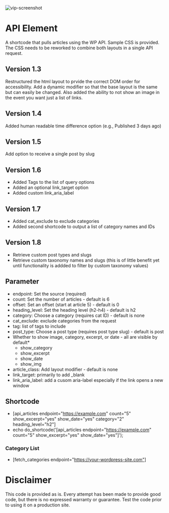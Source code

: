 ![vip-screenshot](https://github.com/stphnwlkr/WP-API-For-VIP/assets/1405187/d9ebdb41-42a0-4f1f-8247-36dc628e3dfa)


# API Element
 A shortcode that pulls articles using the WP API. Sample CSS is provided. The CSS needs to be reworked to combine both layouts in a single API request.

## Version 1.3 
Restructured the html layout to prvide the correct DOM order for accessibility. Add a dynamic modifier so that the base layout is the same but can easily be changed. Also added the ability to not show an image in the event you want just a list of links.

## Version 1.4
Added human readable time difference option (e.g., Published 3 days ago)

## Version 1.5
Add option to receive a single post by slug

## Version 1.6
* Added Tags to the list of query options
* Added an optional link_target option
* Added custom link_aria_label
## Version 1.7
* Added cat_exclude to exclude categories
* Added second shortcode to output a list of category names and IDs
## Version 1.8
* Retrieve custom post types and slugs
* Retrieve custom taxonomy names and slugs (this is of little benefit yet until functionality is addded to filter by custom taxonomy values)
 ## Parameter

* endpoint: Set the source (required)
* count: Set the number of articles - default is 6
* offset: Set an offset (start at article 5) - default is 0
* heading_level: Set the heading level (h2-h4) - default is h2
* category: Choose a category (requires cat ID) - default is none
* cat_exclude: exclude categories from the request
* tag: list of tags to include
* post_type: Choose a post type (requires post type slug) - default is post
* Whether to show image, category, excerpt, or date - all are visible by default*   
    - show_category
    - show_excerpt
    - show_date
    - show_img
* article_class: Add layout modifier - default is none
* link_target: primarily to add _blank
* link_aria_label: add a cusom aria-label especially if the link opens a new window


## Shortcode

* [api_articles endpoint="https://example.com" count="5" show_excerpt="yes" show_date="yes" category="2" heading_level="h2"] 
* echo do_shortcode('[api_articles endpoint="https://example.com" count="5" show_excerpt="yes" show_date="yes"]');

### Category List
* [fetch_categories endpoint="https://your-wordpress-site.com"]
# Disclaimer
This code is provided as is. Every attempt has been made to provide good code, but there is no expressed warranty or guarantee. Test the code prior to using it on a production site.

